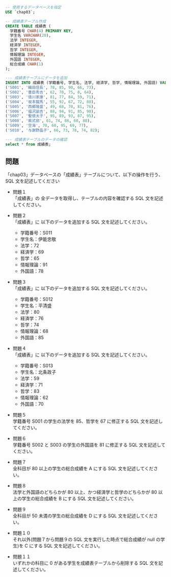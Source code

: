 ```sql
-- 使用するデータベースを指定
USE `chap03`;

-- 成績表テーブル作成
CREATE TABLE 成績表 (
  学籍番号 CHAR(4) PRIMARY KEY,
  学生名 VARCHAR(20),
  法学 INTEGER,
  経済学 INTEGER,
  哲学 INTEGER,
  情報理論 INTEGER,
  外国語 INTEGER,
  総合成績 CHAR(1)
);

--- 成績表テーブルにデータを追加
INSERT INTO 成績表 (学籍番号, 学生名, 法学, 経済学, 哲学, 情報理論, 外国語) VALUES
('S001', '織田信長', 78, 85, 90, 66, 73),
('S002', '豊臣秀吉', 62, 70, 75, 0, 64),
('S003', '徳川家康', 81, 77, 84, 59, 71),
('S004', '坂本龍馬', 55, 92, 67, 72, 80),
('S005', '西郷隆盛', 49, 68, 70, 81, 76),
('S006', '福沢諭吉', 88, 94, 91, 85, 90),
('S007', '聖徳太子', 95, 89, 93, 87, 95),
('S008', '紫式部', 61, 74, 86, 60, 88),
('S009', '空海', 70, 60, 95, 69, 77),
('S010', '与謝野晶子', 66, 73, 78, 74, 82);

--- 成績表テーブルのデータの確認
select * from 成績表;

```

## 問題

「chap03」データベースの「成績表」テーブルについて、以下の操作を行う、SQL 文を記述してください

- 問題１  
  「成績表」の 全データを取得し、テーブルの内容を確認する SQL 文を記述してください。

- 問題２  
  「成績表」に 以下のデータを追加する SQL 文を記述してください。

  - 学籍番号：S011
  - 学生名：伊能忠敬
  - 法学：72
  - 経済学：69
  - 哲学：65
  - 情報理論：91
  - 外国語：78

- 問題３  
  「成績表」に 以下のデータを追加する SQL 文を記述してください。

  - 学籍番号：S012
  - 学生名：平清盛
  - 法学：80
  - 経済学：76
  - 哲学：74
  - 情報理論：68
  - 外国語：85

- 問題４  
  「成績表」に 以下のデータを追加する SQL 文を記述してください。

  - 学籍番号：S013
  - 学生名：北条政子
  - 法学：59
  - 経済学：71
  - 哲学：83
  - 情報理論：62
  - 外国語：70

- 問題５  
  学籍番号 S001 の学生の法学を 85、哲学を 67 に修正する SQL 文を記述してください。

- 問題６  
  学籍番号 S002 と S003 の学生の外国語を 81 に修正する SQL 文を記述してください。

- 問題７  
  全科目が 80 以上の学生の総合成績を A にする SQL 文を記述してください。

- 問題８  
  法学と外国語のどちらかが 80 以上、かつ経済学と哲学のどちらかが 80 以上の学生の総合成績を B にする SQL 文を記述してください。

- 問題９  
  全科目が 50 未満の学生の総合成績を D にする SQL 文を記述してください。

- 問題１０  
  それ以外(問題７から問題９の SQL 文を実行した時点で総合成績が null の学生)を C にする SQL 文を記述してください。

- 問題１１  
  いずれかの科目に 0 がある学生を成績表テーブルから削除する SQL 文を記述してください。
